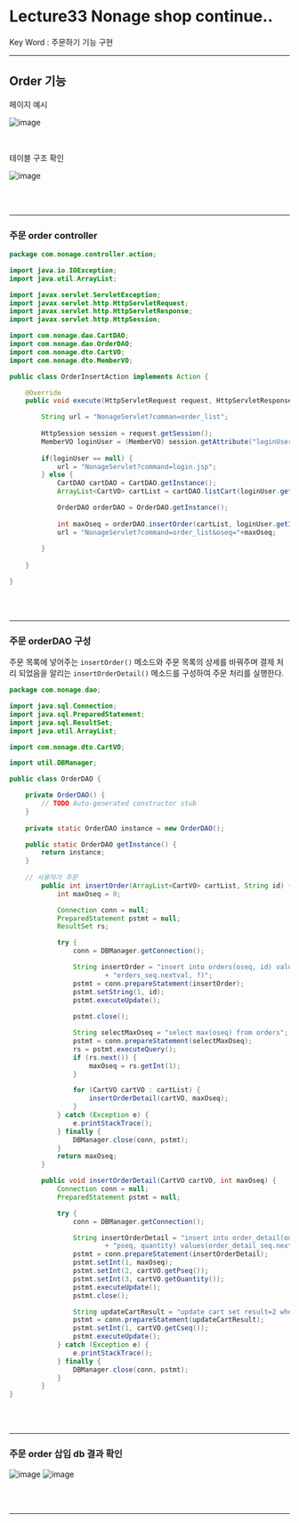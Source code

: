 # Lecture33 Nonage shop continue..

Key Word : 주문하기 기능 구현   

<hr>

##  Order 기능   
 
 페이지 예시
 
 ![image](https://user-images.githubusercontent.com/84966961/131971718-eb2f2ce0-9efd-49be-9e5c-4b6b4fd21b22.png)

 <br>

 테이블 구조 확인

![image](https://user-images.githubusercontent.com/84966961/131459115-fc861220-628c-49a9-af4e-95df25a28be7.png)


<br><br><hr>

### 주문 order controller

```java
package com.nonage.controller.action;

import java.io.IOException;
import java.util.ArrayList;

import javax.servlet.ServletException;
import javax.servlet.http.HttpServletRequest;
import javax.servlet.http.HttpServletResponse;
import javax.servlet.http.HttpSession;

import com.nonage.dao.CartDAO;
import com.nonage.dao.OrderDAO;
import com.nonage.dto.CartVO;
import com.nonage.dto.MemberVO;

public class OrderInsertAction implements Action {

	@Override
	public void execute(HttpServletRequest request, HttpServletResponse response) throws ServletException, IOException {

		String url = "NonageServlet?comman=order_list";
		
		HttpSession session = request.getSession();
		MemberVO loginUser = (MemberVO) session.getAttribute("loginUser");
		
		if(loginUser == null) {
			url = "NonageServlet?command=login.jsp";
		} else {
			CartDAO cartDAO = CartDAO.getInstance();
			ArrayList<CartVO> cartList = cartDAO.listCart(loginUser.getId());

			OrderDAO orderDAO = OrderDAO.getInstance();
			
			int maxOseq = orderDAO.insertOrder(cartList, loginUser.getId());
			url = "NonageServlet?command=order_list&oseq="+maxOseq;
			
		}
		
	}

}

```



<br><br><hr>

### 주문 orderDAO 구성

 주문 목록에 넣어주는 `insertOrder()` 메소드와 주문 목록의 상세를 바꿔주며 결제 처리 되었음을 알리는 `insertOrderDetail()` 메소드를 구성하여 주문 처리를 실행한다.    

```java
package com.nonage.dao;

import java.sql.Connection;
import java.sql.PreparedStatement;
import java.sql.ResultSet;
import java.util.ArrayList;

import com.nonage.dto.CartVO;

import util.DBManager;

public class OrderDAO {

	private OrderDAO() {
		// TODO Auto-generated constructor stub
	}
	
	private static OrderDAO instance = new OrderDAO();

	public static OrderDAO getInstance() {
		return instance;
	}
	
	// 사용자가 주문
		public int insertOrder(ArrayList<CartVO> cartList, String id) {
			int maxOseq = 0;

			Connection conn = null;
			PreparedStatement pstmt = null;
			ResultSet rs;

			try {
				conn = DBManager.getConnection();

				String insertOrder = "insert into orders(oseq, id) values("
						+ "orders_seq.nextval, ?)";
				pstmt = conn.prepareStatement(insertOrder);
				pstmt.setString(1, id);
				pstmt.executeUpdate();
				
				pstmt.close();

				String selectMaxOseq = "select max(oseq) from orders";
				pstmt = conn.prepareStatement(selectMaxOseq);
				rs = pstmt.executeQuery();
				if (rs.next()) {
					maxOseq = rs.getInt(1);
				}

				for (CartVO cartVO : cartList) {
					insertOrderDetail(cartVO, maxOseq);
				}
			} catch (Exception e) {
				e.printStackTrace();
			} finally {
				DBManager.close(conn, pstmt);
			}
			return maxOseq;
		}

		public void insertOrderDetail(CartVO cartVO, int maxOseq) {
			Connection conn = null;
			PreparedStatement pstmt = null;

			try {
				conn = DBManager.getConnection();

				String insertOrderDetail = "insert into order_detail(odseq, oseq, "
						+ "pseq, quantity) values(order_detail_seq.nextval, ?, ?, ?)";
				pstmt = conn.prepareStatement(insertOrderDetail);
				pstmt.setInt(1, maxOseq);
				pstmt.setInt(2, cartVO.getPseq());
				pstmt.setInt(3, cartVO.getQuantity());
				pstmt.executeUpdate();
				pstmt.close();

				String updateCartResult = "update cart set result=2 where cseq=?";
				pstmt = conn.prepareStatement(updateCartResult);
				pstmt.setInt(1, cartVO.getCseq());
				pstmt.executeUpdate();
			} catch (Exception e) {
				e.printStackTrace();
			} finally {
				DBManager.close(conn, pstmt);
			}
		}
}

```

<br><br><hr>

### 주문 order 삽입 db 결과 확인


![image](https://user-images.githubusercontent.com/84966961/131977212-8526e589-27b6-4994-a85f-5ef1d4e81437.png)
![image](https://user-images.githubusercontent.com/84966961/131977225-283fd454-a9ad-479a-a0f9-086e4da9b327.png)








<br><br><hr>

